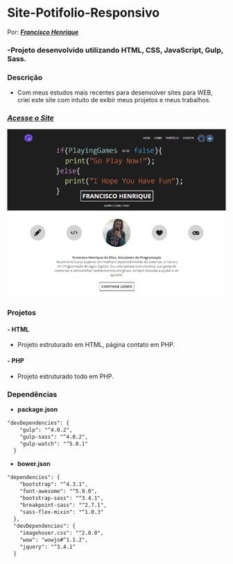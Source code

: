 
# Site-Potifolio-Responsivo
Por: [***Francisco Henrique***](https://www.linkedin.com/in/francisco-henrique-010912189)

### -Projeto desenvolvido utilizando HTML, CSS, JavaScript, Gulp, Sass.

### Descrição

- Com meus estudos mais recentes para desenvolver sites para WEB, criei este site com intuito de exibir meus projetos
e meus trabalhos.

### [***Acesse o Site***](https://fh-portfolio.000webhostapp.com)

![imagem do site](Imagens-ReadMe/Capa-SitePortfolio.PNG)

### Projetos

#### - HTML 
- Projeto estruturado em HTML, página contato em PHP.

#### - PHP
- Projeto estruturado todo em PHP.

### Dependências

- **package.json**
~~~
"devDependencies": {
    "gulp": "^4.0.2",
    "gulp-sass": "^4.0.2",
    "gulp-watch": "^5.0.1"
  }
~~~  
  
- **bower.json**
~~~
"dependencies": {
    "bootstrap": "^4.3.1",
    "font-awesome": "^5.9.0",
    "bootstrap-sass": "^3.4.1",
    "breakpoint-sass": "^2.7.1",
    "sass-flex-mixin": "^1.0.3"
  },
  "devDependencies": {
    "imagehover.css": "^2.0.0",
    "wow": "wowjs#^1.1.2",
    "jquery": "^3.4.1"
  }
  ~~~
